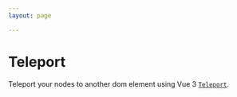 ```yaml
---
layout: page

---
```


# Teleport

Teleport your nodes to another dom element using Vue 3 [`Teleport`](https://vuejs.org/guide/built-ins/teleport.html).

<div class="mt-6">
  <client-only>
    <Suspense>
      <Repl example="teleport"></Repl>
    </Suspense>
  </client-only>
</div>
